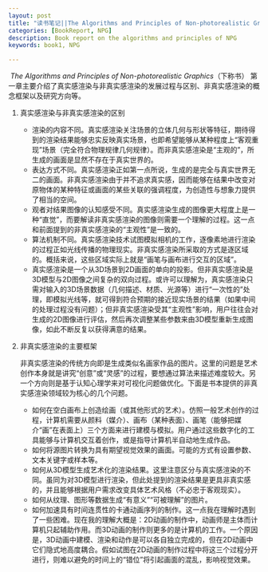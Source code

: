 ```yaml
---
layout: post
title: "读书笔记||The Algorithms and Principles of Non-photorealistic Graphics 1"
categories: [BookReport, NPG]
description: Book report on the algorithms and principles of NPG
keywords: book1, NPG

---
```


​	*The Algorithms and Principles of Non-photorealistic Graphics*（下称书） 第一章主要介绍了真实感渲染与非真实感渲染的发展过程与区别、非真实感渲染的概念框架以及研究方向等。

1. 真实感渲染与非真实感渲染的区别

   - 渲染的内容不同。真实感渲染关注场景的立体几何与形状等特征，期待得到的渲染结果能够忠实反映真实场景，也即希望能够从某种程度上“客观重现”场景（完全符合物理规律几何规律）。而非真实感渲染是“主观的”，所生成的画面是显然不存在于真实世界的。
   - 表达方式不同。真实感渲染正如第一点所说，生成的是完全与真实世界无二的画面。非真实感渲染由于并不追求真实感，因而能够在结果中改变对原物体的某种特征或画面的某些关联的强调程度，为创造性与想象力提供了相当的空间。
   - 观者对结果图像的认知感受不同。真实感渲染生成的图像更大程度上是一种“直觉”，而要解读非真实感渲染的图像则需要一个理解的过程。这一点和前面提到的非真实感渲染的“主观性”是一致的。
   - 算法机制不同。真实感渲染技术试图模拟相机的工作，逐像素地进行渲染的过程正如光线传播的物理现实。非真实感渲染所采取的方式是逐区域的。概括来说，这些区域实际上就是“画笔与画布进行交互的区域”。
   - 真实感渲染是一个从3D场景到2D画面的单向的投影。但非真实感渲染是3D模型与2D图像之间复杂的双向过程。或许可以理解为，真实感渲染只需对输入的3D场景数据（几何描述、材质、光源等）进行“一次性的”处理，即模拟光线等，就可得到符合预期的接近现实场景的结果（如果中间的处理过程没有问题）；但非真实感渲染受其“主观性”影响，用户往往会对生成的2D图像进行评估，然后再次调整某些参数来由3D模型重新生成图像，如此不断反复以获得满意的结果。

2. 非真实感渲染的主要框架

   非真实感渲染的传统方向即是生成类似名画家作品的图片。这里的问题是艺术创作本身就是讲究“创意”或“灵感”的过程，要想通过算法来描述难度较大。另一个方向则是基于认知心理学来对可视化问题做优化。下面是书本提供的非真实感渲染领域较为核心的几个问题。

   - 如何在空白画布上创造绘画（或其他形式的艺术）。仿照一般艺术创作的过程，计算机需要从颜料（媒介）、画布（某种表面）、画笔（能够把媒介“画”在表面上）三个方面来进行建模与模拟。用户通过这些数字化的工具能够与计算机交互着创作，或是指导计算机半自动地生成作品。
   - 如何将源图片转换为具有期望视觉效果的画面。可能的方式有设置参数、文本关键字或样本等。
   - 如何从3D模型生成艺术化的渲染结果。这里注意区分与真实感渲染的不同。虽同为对3D模型进行渲染，但此处提到的渲染结果是更具非真实感的，并且能够根据用户需求改变具体艺术风格（不必忠于客观现实）。
   - 如何从纹理、图形等数据生成“有意义”“可被理解”的图片。
   - 如何加速具有时间连贯性的卡通动画序列的制作。这一点我在理解时遇到了一些困难。现在我的理解大概是：2D动画的制作中，动画师是主体而计算机只起辅助作用。而3D动画的制作则更多的是计算机的工作。一个原因是，3D动画中建模、渲染和动作是可以各自独立完成的，但在2D动画中它们隐式地高度耦合。假如试图在2D动画的制作过程中将这三个过程分开进行，则难以避免的时间上的“错位”将引起画面的混乱，影响视觉效果。




